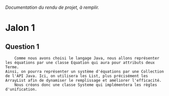 _Documentation du rendu de projet, à remplir._

# Jalon 1

## Question 1

```
    Comme nous avons choisi le langage Java, nous allons représenter les équations par une classe Equation qui aura pour attributs deux Terme.
Ainsi, on pourra représenter un système d'équations par une Collection de l'API Java. Ici, on utilisera les List, plus précisément les ArrayList afin de dynamiser le remplissage et améliorer l'efficacité.
	Nous créons donc une classe Systeme qui implémentera les règles d'unification.
```
